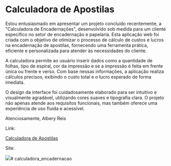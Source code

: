 # Calculadora de Apostilas

Estou entusiasmado em apresentar um projeto concluído recentemente, a "Calculadora de Encadernações", desenvolvido sob medida para um cliente específico no setor de encadernação e papelaria. Esta aplicação web foi criada com o objetivo de otimizar o processo de cálculo de custos e lucros na encadernação de apostilas, fornecendo uma ferramenta prática, eficiente e personalizada para atender às necessidades do cliente.

A calculadora permite ao usuário inserir dados como a quantidade de folhas, tipo de espiral, cor da impressão e se a impressão é feita em frente única ou frente e verso. Com base nessas informações, a aplicação realiza cálculos precisos, exibindo o custo total e o lucro esperado de forma imediata.

O design da interface foi cuidadosamente elaborado para ser intuitivo e visualmente agradável, utilizando cores suaves e tipografia clara. O projeto não apenas atende aos requisitos funcionais, mas também oferece uma experiência de uso fluida e acessível.

Atenciosamente,
Albery Reis

Link:

[Calculadora de Apostilas](https://calculadoraapostila.vercel.app/)

Site:

![](https://github.com/alberyReis/portifolio_pessoal/blob/master/assets/img/portifolio_albery.png)# calculadora_encadernacao
 
